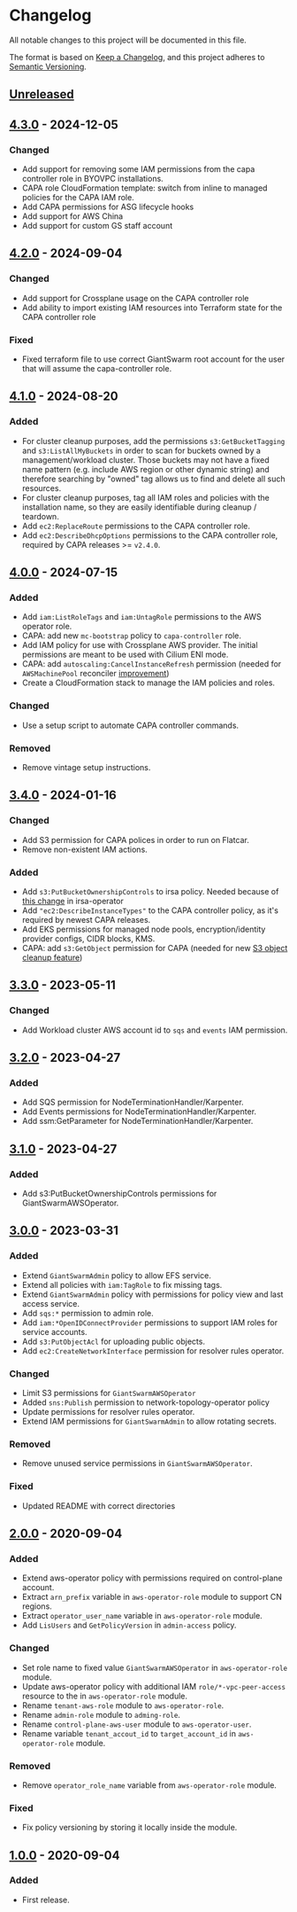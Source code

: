 # Changelog

All notable changes to this project will be documented in this file.

The format is based on [Keep a Changelog](https://keepachangelog.com/en/1.0.0/),
and this project adheres to [Semantic Versioning](https://semver.org/spec/v2.0.0.html).

## [Unreleased]

## [4.3.0] - 2024-12-05

### Changed

- Add support for removing some IAM permissions from the capa controller role in BYOVPC installations.
- CAPA role CloudFormation template: switch from inline to managed policies for the CAPA IAM role.
- Add CAPA permissions for ASG lifecycle hooks
- Add support for AWS China
- Add support for custom GS staff account

## [4.2.0] - 2024-09-04

### Changed

- Add support for Crossplane usage on the CAPA controller role
- Add ability to import existing IAM resources into Terraform state for the CAPA controller role

### Fixed

- Fixed terraform file to use correct GiantSwarm root account for the user that will assume the capa-controller role.

## [4.1.0] - 2024-08-20

### Added

- For cluster cleanup purposes, add the permissions `s3:GetBucketTagging` and `s3:ListAllMyBuckets` in order to scan for buckets owned by a management/workload cluster. Those buckets may not have a fixed name pattern (e.g. include AWS region or other dynamic string) and therefore searching by "owned" tag allows us to find and delete all such resources.
- For cluster cleanup purposes, tag all IAM roles and policies with the installation name, so they are easily identifiable during cleanup / teardown.
- Add `ec2:ReplaceRoute` permissions to the CAPA controller role.
- Add `ec2:DescribeDhcpOptions` permissions to the CAPA controller role, required by CAPA releases >= `v2.4.0`.

## [4.0.0] - 2024-07-15

### Added

- Add `iam:ListRoleTags` and `iam:UntagRole` permissions to the AWS operator role.
- CAPA: add new `mc-bootstrap` policy to `capa-controller` role.
- Add IAM policy for use with Crossplane AWS provider. The initial permissions are meant to be used with Cilium ENI mode.
- CAPA: add `autoscaling:CancelInstanceRefresh` permission (needed for `AWSMachinePool` reconciler [improvement](https://github.com/giantswarm/cluster-api-provider-aws/pull/598))
- Create a CloudFormation stack to manage the IAM policies and roles.

### Changed

- Use a setup script to automate CAPA controller commands.

### Removed

- Remove vintage setup instructions.

## [3.4.0] - 2024-01-16

### Changed

- Add S3 permission for CAPA polices in order to run on Flatcar.
- Remove non-existent IAM actions.

### Added

- Add `s3:PutBucketOwnershipControls` to irsa policy. Needed because of [this change](https://github.com/giantswarm/irsa-operator/commit/2437798672c74cfae15162a561629c6565dbee41) in irsa-operator
- Add `"ec2:DescribeInstanceTypes"` to the CAPA controller policy, as it's required by newest CAPA releases.
- Add EKS permissions for managed node pools, encryption/identity provider configs, CIDR blocks, KMS.
- CAPA: add `s3:GetObject` permission for CAPA (needed for new [S3 object cleanup feature](https://github.com/kubernetes-sigs/cluster-api-provider-aws/pull/4667))

## [3.3.0] - 2023-05-11

### Changed

- Add Workload cluster AWS account id to `sqs` and `events` IAM permission.

## [3.2.0] - 2023-04-27

### Added

- Add SQS permission for NodeTerminationHandler/Karpenter.
- Add Events permissions for NodeTerminationHandler/Karpenter.
- Add ssm:GetParameter for NodeTerminationHandler/Karpenter.

## [3.1.0] - 2023-04-27

### Added

- Add s3:PutBucketOwnershipControls permissions for GiantSwarmAWSOperator.


## [3.0.0] - 2023-03-31

### Added

- Extend `GiantSwarmAdmin` policy to allow EFS service.
- Extend all policies with `iam:TagRole` to fix missing tags.
- Extend `GiantSwarmAdmin` policy with permissions for policy view and last access service.
- Add `sqs:*` permission to admin role.
- Add `iam:*OpenIDConnectProvider` permissions to support IAM roles for service accounts.
- Add `s3:PutObjectAcl` for uploading public objects.
- Add `ec2:CreateNetworkInterface` permission for resolver rules operator.

### Changed

- Limit S3 permissions for `GiantSwarmAWSOperator`
- Added `sns:Publish` permission to network-topology-operator policy
- Update permissions for resolver rules operator.
- Extend IAM permissions for `GiantSwarmAdmin` to allow rotating secrets.

### Removed

- Remove unused service permissions in `GiantSwarmAWSOperator`.

### Fixed

- Updated README with correct directories

## [2.0.0] - 2020-09-04

### Added

- Extend aws-operator policy with permissions required on control-plane
  account.
- Extract `arn_prefix` variable in `aws-operator-role` module to support CN
  regions.
- Extract `operator_user_name` variable in `aws-operator-role` module.
- Add `LisUsers` and `GetPolicyVersion` in `admin-access` policy.

### Changed

- Set role name to fixed value `GiantSwarmAWSOperator` in `aws-operator-role`
  module.
- Update aws-operator policy with additional IAM `role/*-vpc-peer-access`
  resource to the in `aws-operator-role` module.
- Rename `tenant-aws-role` module to `aws-operator-role`.
- Rename `admin-role` module to `adming-role`.
- Rename `control-plane-aws-user` module to `aws-operator-user`.
- Rename variable `tenant_accout_id` to `target_account_id` in
  `aws-operator-role` module.

### Removed

- Remove `operator_role_name` variable from `aws-operator-role` module.

### Fixed

- Fix policy versioning by storing it locally inside the module.

## [1.0.0] - 2020-09-04

### Added

- First release.

[Unreleased]: https://github.com/giantswarm/giantswarm-aws-account-prerequisites/compare/v4.3.0...HEAD
[4.3.0]: https://github.com/giantswarm/giantswarm-aws-account-prerequisites/compare/v4.2.0...v4.3.0
[4.2.0]: https://github.com/giantswarm/giantswarm-aws-account-prerequisites/compare/v4.1.0...v4.2.0
[4.1.0]: https://github.com/giantswarm/giantswarm-aws-account-prerequisites/compare/v4.0.0...v4.1.0
[4.0.0]: https://github.com/giantswarm/giantswarm-aws-account-prerequisites/compare/v3.4.0...v4.0.0
[3.4.0]: https://github.com/giantswarm/giantswarm-aws-account-prerequisites/compare/v3.3.0...v3.4.0
[3.3.0]: https://github.com/giantswarm/giantswarm-aws-account-prerequisites/compare/v3.2.0...v3.3.0
[3.2.0]: https://github.com/giantswarm/giantswarm-aws-account-prerequisites/compare/v3.1.0...v3.2.0
[3.1.0]: https://github.com/giantswarm/giantswarm-aws-account-prerequisites/compare/v3.0.0...v3.1.0
[3.0.0]: https://github.com/giantswarm/giantswarm-aws-account-prerequisites/compare/v3.1.0...v3.0.0
[3.1.0]: https://github.com/giantswarm/giantswarm-aws-account-prerequisites/compare/v3.0.0...v3.1.0
[3.0.0]: https://github.com/giantswarm/giantswarm-aws-account-prerequisites/compare/v2.0.0...v3.0.0
[2.0.0]: https://github.com/giantswarm/giantswarm-aws-account-prerequisites/compare/v1.0.0...v2.0.0
[1.0.0]: https://github.com/giantswarm/giantswarm-aws-account-prerequisites/releases/tag/v1.0.0
